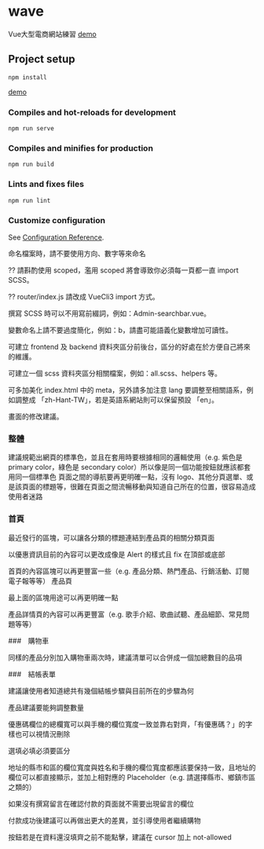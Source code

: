 # wave

Vue大型電商網站練習
[demo](https://recafox.github.io/wave/)



## Project setup
```
npm install
```
[demo](https://recafox.github.io/soundwave/)

### Compiles and hot-reloads for development
```
npm run serve
```

### Compiles and minifies for production
```
npm run build
```

### Lints and fixes files
```
npm run lint
```

### Customize configuration
See [Configuration Reference](https://cli.vuejs.org/config/).

命名檔案時，請不要使用方向、數字等來命名

?? 請斟酌使用 scoped，濫用 scoped 將會導致你必須每一頁都一直 import SCSS。

?? router/index.js 請改成 VueCli3 import 方式。

撰寫 SCSS 時可以不用寫前綴詞，例如：Admin-searchbar.vue。

變數命名上請不要過度簡化，例如：b，請盡可能語義化變數增加可讀性。

可建立 frontend 及 backend 資料夾區分前後台，區分的好處在於方便自己將來的維護。

可建立一個 scss 資料夾區分相關檔案，例如：all.scss、helpers 等。

可多加美化 index.html 中的 meta，另外請多加注意 lang 要調整至相關語系，例如調整成 「zh-Hant-TW」，若是英語系網站則可以保留預設 「en」。



畫面的修改建議。

### 整體
建議規範出網頁的標準色，並且在套用時要根據相同的邏輯使用（e.g. 紫色是 primary color，綠色是 secondary color）所以像是同一個功能按鈕就應該都套用同一個標準色
頁面之間的導航要再更明確一點，沒有 logo、其他分頁選單、或是該頁面的標題等，很難在頁面之間流暢移動與知道自己所在的位置，很容易造成使用者迷路

### 首頁

最近發行的區塊，可以讓各分類的標題連結到產品頁的相關分類頁面

以優惠資訊目前的內容可以更改成像是 Alert 的樣式且 fix 在頂部或底部

首頁的內容區塊可以再更豐富一些（e.g. 產品分類、熱門產品、行銷活動、訂閱電子報等等）
產品頁

最上面的區塊用途可以再更明確一點

產品詳情頁的內容可以再更豐富（e.g. 歌手介紹、歌曲試聽、產品細節、常見問題等等）

###　購物車

同樣的產品分別加入購物車兩次時，建議清單可以合併成一個加總數目的品項

###　結帳表單

建議讓使用者知道總共有幾個結帳步驟與目前所在的步驟為何

產品建議要能夠調整數量

優惠碼欄位的總欄寬可以與手機的欄位寬度一致並靠右對齊，「有優惠碼？」的字樣也可以視情況刪除

選填必填必須要區分

地址的縣市和區的欄位寬度與姓名和手機的欄位寬度都應該要保持一致，且地址的欄位可以都直接顯示，並加上相對應的 Placeholder（e.g. 請選擇縣市、鄉鎮市區之類的）

如果沒有撰寫留言在確認付款的頁面就不需要出現留言的欄位

付款成功後建議可以再做出更大的差異，並引導使用者繼續購物

按鈕若是在資料還沒填齊之前不能點擊，建議在 cursor 加上 not-allowed